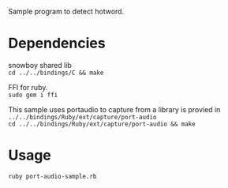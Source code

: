 Sample program to detect hotword.  

Dependencies
===
snowboy shared lib  
`cd ../../bindings/C && make`

FFI for ruby.  
`sudo gem i ffi`


This sample uses portaudio to capture from a library is provied in `../../bindings/Ruby/ext/capture/port-audio`  
`cd ../../bindings/Ruby/ext/capture/port-audio && make`

Usage
===
`ruby port-audio-sample.rb`
